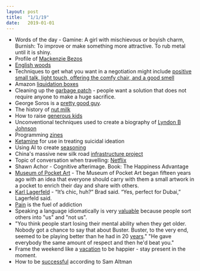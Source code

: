 ```yaml
---
layout: post
title:  "1/1/19"
date:   2019-01-01
---
```


* Words of the day - Gamine: A girl with mischievous or boyish charm, Burnish: To improve or make something more attractive. To rub metal until it is shiny.
* Profile of [Mackenzie Bezos](https://www.vogue.com/article/a-novel-perspective-mackenzie-bezos)
* [English woods](https://www.thisiscolossal.com/2019/01/mystical-by-neil-burnell/?utm_source=join1440&utm_medium=email&utm_placement=etcetera)
* Techniques to get what you want in a negotiation might include [positive small talk, light touch, offering the comfy chair, and a good smell](https://www.fastcompany.com/90287311/why-you-want-your-boss-to-hold-a-warm-cup-of-coffee-when-you-ask-for-that-raise)
* Amazon [liquidation boxes](https://www.theatlantic.com/technology/archive/2019/01/where-amazon-returns-go-to-be-resold-by-hustlers/580363/?utm_source=nextdraft&utm_medium=email)
* Cleaning up the [garbage patch](https://www.newyorker.com/magazine/2019/02/04/a-grand-plan-to-clean-the-great-pacific-garbage-patch?utm_source=nextdraft&utm_medium=email) - people want a solution that does not require anyone to make a huge sacrifice.
* George Soros is a [pretty good guy](https://www.buzzfeednews.com/article/hnsgrassegger/george-soros-conspiracy-finkelstein-birnbaum-orban-netanyahu?utm_source=nextdraft&utm_medium=email).
* The history of [nut milk](https://www.theguardian.com/news/2019/jan/29/white-gold-the-unstoppable-rise-of-alternative-milks-oat-soy-rice-coconut-plant?utm_source=nextdraft&utm_medium=email)
* How to raise [generous kids](http://redtri.com/tips-for-raising-generous-kids/slide/3)
* Unconventional techniques used to create a biography of [Lyndon B Johnson](https://www.newyorker.com/magazine/2019/01/28/the-secrets-of-lyndon-johnsons-archives?utm_source=nextdraft&utm_medium=email)
* Programming [zines](https://wizardzines.com/)
* [Ketamine](https://www.bloomberg.com/news/features/2019-02-05/ketamine-could-soon-be-used-to-treat-suicidal-ideation?utm_source=nextdraft&utm_medium=email) for use in treating suicidal ideation
* Using AI to create [seasoning](https://edition.cnn.com/2019/02/04/tech/ai-mccormick-seasoning/index.html?utm_source=join1440&utm_medium=email&utm_placement=etcetera)
* China's massive new silk road [infrastructure project](https://www.nytimes.com/interactive/2019/01/29/magazine/china-globalization-kazakhstan.html?utm_source=nextdraft&utm_medium=email)
* Topic of conversation when travelling: [Netflix](https://www.forbes.com/sites/danafeldman/2019/02/13/according-to-netflix-we-all-have-6-shows-in-common/?utm_source=join1440&utm_medium=email&utm_placement=etcetera#6aca797f463d)
* Shawn Achor - Cognitive afterimage. Book: The Happiness Advantage
* [Museum of Pocket Art](https://schedule.fuseboxfestival.com/festival/museum-of-pocket-art) - The Museum of Pocket Art began fifteen years ago with an idea that everyone should carry with them a small artwork in a pocket to enrich their day and share with others.
* [Karl Lagerfeld](https://www.nytimes.com/2015/01/18/magazine/the-jet-set-life-of-karl-lagerfelds-favorite-male-model-for-now.html?utm_source=nextdraft&utm_medium=email) - “It’s chic, huh?” Brad said. “Yes, perfect for Dubai,” Lagerfeld said. 
* [Pain](https://www.youtube.com/watch?v=CDpjvFn4wgM) is the fuel of addiction
* Speaking a language idiomatically is very [valuable](https://www.quora.com/What-are-some-jobs-that-surprisingly-pay-six-figures-a-year) because people sort others into "us" and "not us".
* "You think people start losing their mental ability when they get older. Nobody got a chance to say that about Buster. Buster, to the very end, seemed to be playing better than he had in 20 [years](https://www.chicagoreader.com/chicago/the-legend-of-buster-smith/Content?oid=881348)." "He gave everybody the same amount of respect and then he'd beat you."
* Frame the weekend like a [vacation](https://www.anderson.ucla.edu/faculty-and-research/anderson-review/vacation-mindset) to be happier - stay present in the moment.
* How to be [successful](http://blog.samaltman.com/how-to-be-successful) according to Sam Altman